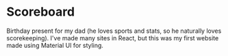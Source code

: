 # Scoreboard

Birthday present for my dad (he loves sports and stats, so he naturally loves scorekeeping). I've made many sites in React, but this was my first website made using Material UI for styling.
